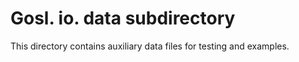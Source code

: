 # Gosl. io. data subdirectory

This directory contains auxiliary data files for testing and examples.
